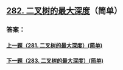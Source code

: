## [282. 二叉树的最大深度](https://leetcode-cn.com/problems/merge-two-sorted-lists/)（简单）





### 答案：



#### [上一题（281. 二叉树的最大深度）(简单)](https://github.com/sdwwld/leetCode/blob/master/src/main/java/com/wld/java/leetcode/leetCode0281.md)

#### [下一题（283. 二叉树的最大深度）(简单)](https://github.com/sdwwld/leetCode/blob/master/src/main/java/com/wld/java/leetcode/leetCode0283.md)